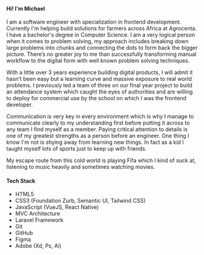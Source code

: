 #### Hi! I'm Michael

I am a software engineer with specialization in frontend development. Currently I'm helping build solutions for farmers across Africa at Agrocenta. I have a bachelor's degree in Computer Science. I am a very logical person when it comes to problem solving, my approach includes breaking down large problems into chunks and connecting the dots to form back the bigger picture. There’s no greater joy to me than successfully transforming manual workflow to the digital form with well known problem solving techniques.

With a little over 3 years experience building digital products, I will admit it hasn’t been easy but a learning curve and massive exposure to real world problems. I previously led a team of three on our final year project to build an attendance system which caught the eyes of authorities and are willing to deploy for commercial use by the school on which I was the frontend developer.

Communication is very key in every environment which is why I manage to communicate clearly to my understanding first before putting it across to any team I find myself as a member. Paying critical attention to details is one of my greatest strengths as a person before an engineer. One thing I know I'm not is shying away from learning new things. In fact as a kid I taught myself lots of sports just to keep up with friends.

My escape route from this cold world is playing Fifa which I kind of suck at, listening to music heavily and sometimes watching movies.

#### Tech Stack
* HTML5
* CSS3 (Foundation Zurb, Semantic UI, Tailwind CSS)
* JavaScript (VueJS, React Native)
* MVC Architecture 
* Laravel Framework
* Git
* GitHub
* Figma
* Adobe (Xd, Ps, Ai)
